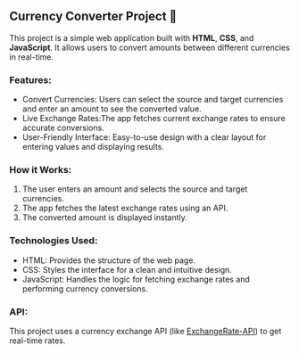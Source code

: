 
## Currency Converter Project 💱

This project is a simple web application built with **HTML**, **CSS**, and **JavaScript**. It allows users to convert amounts between different currencies in real-time.

### Features:
- Convert Currencies: Users can select the source and target currencies and enter an amount to see the converted value.  
- Live Exchange Rates:The app fetches current exchange rates to ensure accurate conversions.  
- User-Friendly Interface: Easy-to-use design with a clear layout for entering values and displaying results.  

### How it Works:
1. The user enters an amount and selects the source and target currencies.  
2. The app fetches the latest exchange rates using an API.  
3. The converted amount is displayed instantly.  

### Technologies Used:
- HTML: Provides the structure of the web page.  
- CSS: Styles the interface for a clean and intuitive design.  
- JavaScript: Handles the logic for fetching exchange rates and performing currency conversions.  

### API:
This project uses a currency exchange API (like [ExchangeRate-API](https://www.exchangerate-api.com/)) to get real-time rates.

